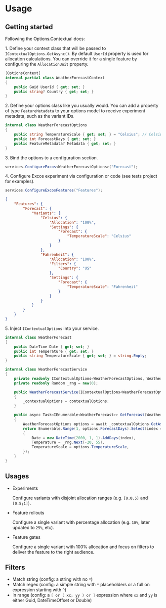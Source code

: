 # Usage

## Getting started

Following the Options.Contextual docs:

1\. Define your context class that will be passed to `IContextualOptions.GetAsync()`.
By default `UserId` property is used for allocation calculations. You can override it for a single feature by configuring the `AllocationUnit` property.

```csharp
[OptionsContext]
internal partial class WeatherForecastContext
{
    public Guid UserId { get; set; }
    public string? Country { get; set; }
}
```

2\. Define your options class like you usually would.
You can add a property of type `FeatureMetadata` to your options model to receive experiment metadata, such as the variant IDs.

```csharp
internal class WeatherForecastOptions
{
    public string TemperatureScale { get; set; } = "Celsius"; // Celsius or Fahrenheit
    public int ForecastDays { get; set; }
    public FeatureMetadata? Metadata { get; set; }
}
```

3\. Bind the options to a configuration section.

```csharp
services.ConfigureExcos<WeatherForecastOptions>("Forecast");
```

4\. Configure Excos experiment via configuration or code (see tests project for examples).

```csharp
services.ConfigureExcosFeatures("Features");
```

```json
{
    "Features": {
        "Forecast": {
            "Variants": {
                "Celsius": {
                    "Allocation": "100%",
                    "Settings": {
                        "Forecast": {
                            "TemperatureScale": "Celsius"
                        }
                    }
                },
                "Fahrenheit": {
                    "Allocation": "100%",
                    "Filters": {
                        "Country": "US"
                    },
                    "Settings": {
                        "Forecast": {
                            "TemperatureScale": "Fahrenheit"
                        }
                    }
                }
            }
        }
    }
}
```

5\. Inject `IContextualOptions` into your service.

```csharp
internal class WeatherForecast
{
    public DateTime Date { get; set; }
    public int Temperature { get; set; }
    public string TemperatureScale { get; set; } = string.Empty;
}

internal class WeatherForecastService
{
    private readonly IContextualOptions<WeatherForecastOptions, WeatherForecastContext> _contextualOptions;
    private readonly Random _rng = new(0);

    public WeatherForecastService(IContextualOptions<WeatherForecastOptions, WeatherForecastContext> contextualOptions)
    {
        _contextualOptions = contextualOptions;
    }

    public async Task<IEnumerable<WeatherForecast>> GetForecast(WeatherForecastContext context, CancellationToken cancellationToken)
    {
        WeatherForecastOptions options = await _contextualOptions.GetAsync(context, cancellationToken);
        return Enumerable.Range(1, options.ForecastDays).Select(index => new WeatherForecast
        {
            Date = new DateTime(2000, 1, 1).AddDays(index),
            Temperature = _rng.Next(-20, 55),
            TemperatureScale = options.TemperatureScale,
        });
    }
}
```

## Usages

* Experiments

  Configure variants with disjoint allocation ranges (e.g. `[0;0.5)` and `[0.5;1]`).
* Feature rollouts

  Configure a single variant with percentage allocation (e.g. `10%`, later updated to `25%`, etc).
* Feature gates

  Configure a single variant with 100% allocation and focus on filters to deliver the feature to the right audience.

## Filters

* Match string (config: a string with no `*`)
* Match regex (config: a simple string with `*` placeholders or a full on expression starting with `^`)
* In range (config: a `[ or ( xx; yy ) or ]` expression where `xx` and `yy` is either Guid, DateTimeOffset or Double)
